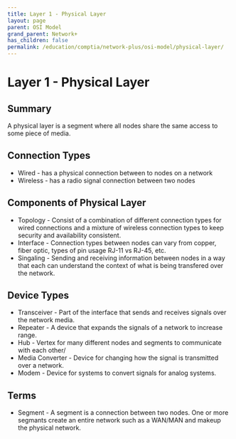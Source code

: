 ```yaml
---
title: Layer 1 - Physical Layer
layout: page
parent: OSI Model 
grand_parent: Network+
has_children: false
permalink: /education/comptia/network-plus/osi-model/physical-layer/
---
```


# Layer 1 - Physical Layer

## Summary

A physical layer is a segment where all nodes share the same access to some piece of media.

## Connection Types

- Wired - has a physical connection between to nodes on a network
- Wireless - has a radio signal connection between two nodes

## Components of Physical Layer

- Topology - Consist of a combination of different connection types for wired connections and a mixture of wireless connection types to keep security and availability consistent.
- Interface - Connection types between nodes can vary from copper, fiber optic, types of pin usage RJ-11 vs RJ-45, etc.
- Singaling - Sending and receiving information between nodes in a way that each can understand the context of what is being transfered over the network.

## Device Types

- Transceiver - Part of the interface that sends and receives signals over the network media.
- Repeater - A device that expands the signals of a network to increase range.
- Hub - Vertex for many different nodes and segments to communicate with each other/
- Media Converter - Device for changing how the signal is transmitted over a network.
- Modem - Device for systems to convert signals for analog systems.


## Terms

- Segment - A segment is a connection between two nodes. One or more segmants create an entire network such as a WAN/MAN and makeup the physical network.